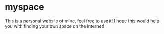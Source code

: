 # myspace
This is a personal website of mine, feel free to use it! I hope this would help you with finding your own space on the internet!
